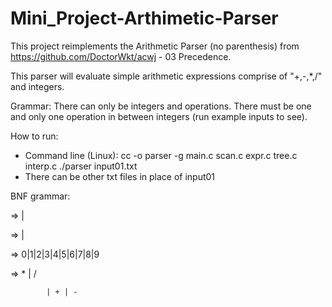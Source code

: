 # Mini_Project-Arthimetic-Parser

This project reimplements the Arithmetic Parser (no parenthesis) from https://github.com/DoctorWkt/acwj - 03 Precedence.

This parser will evaluate simple arithmetic expressions comprise of "+,-,*,/" and integers.

Grammar: There can only be integers and operations. There must be one and only one operation in between integers (run example inputs to see).

How to run:
- Command line (Linux): cc -o parser -g main.c scan.c expr.c tree.c interp.c
                        ./parser input01.txt 
- There can be other txt files in place of input01

BNF grammar:

<expr>    => <expr> <op> <expr> | <integer> 
  
<integer> => <digit> | <integer><digit> 
  
<digit>   => 0|1|2|3|4|5|6|7|8|9 
  
<op>      =>  * | / 
  
            | + | -  
